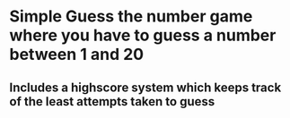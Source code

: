# Simple Guess the number game where you have to guess a number between 1 and 20

## Includes a highscore system which keeps track of the least attempts taken to guess
